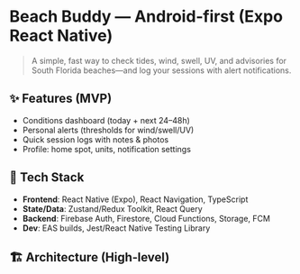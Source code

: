 # Beach Buddy — Android‑first (Expo React Native)


> A simple, fast way to check tides, wind, swell, UV, and advisories for South Florida beaches—and log your sessions with alert notifications.


## ✨ Features (MVP)
- Conditions dashboard (today + next 24–48h)
- Personal alerts (thresholds for wind/swell/UV)
- Quick session logs with notes & photos
- Profile: home spot, units, notification settings


## 🧱 Tech Stack
- **Frontend**: React Native (Expo), React Navigation, TypeScript
- **State/Data**: Zustand/Redux Toolkit, React Query
- **Backend**: Firebase Auth, Firestore, Cloud Functions, Storage, FCM
- **Dev**: EAS builds, Jest/React Native Testing Library


## 🏗️ Architecture (High‑level)
